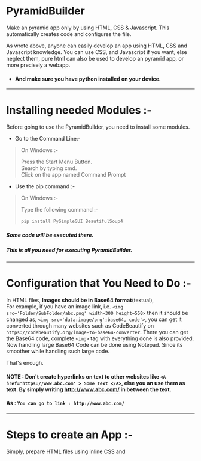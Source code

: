 # PyramidBuilder
Make an pyramid app only by using HTML, CSS &amp; Javascript. This automatically creates code and configures the file.

As wrote above, anyone can easily develop an app using HTML, CSS and Javascript knowledge. You can use CSS, and Javascript if you want, else neglect them, pure html can also be used to develop an pyramid app, or more precisely a webapp.

- #### And make sure you have python installed on your device.

------------

# Installing needed Modules :-
Before going to use the PyramidBuilder, you need to install some modules.
- Go to the Command Line:-  
>On Windows :-  
>  
>Press the Start Menu Button.  
>Search by typing cmd.  
>Click on the app named Command Prompt


- Use the pip command :-
>On Windows :-  
>  
>Type the following command :-  
>```cmd
>pip install PySimpleGUI BeautifulSoup4
>```

##### Some code will be executed there.
##### This is all you need for executing PyramidBuilder.

------------

# Configuration that You Need to Do :-
  
In HTML files, **Images should be in Base64 format**(textual),  
For example, if you have an image link, i.e. `<img src='Folder/SubFolder/abc.png' width=300 height=550>` then it should be changed as, `<img src='data:image/png';base64, code'>`, you can get it converted through many websites such as  CodeBeautify on `https://codebeautify.org/image-to-base64-converter`.
There you can get the Base64 code, complete `<img>` tag with everything done is also provided.
Now handling large Base64 Code can be done using Notepad. Since its smoother while handling such large code.

That's enough.

#### NOTE : Don't create hyperlinks on text to other websites like `<A href='https://www.abc.com' > Some Text </A>`, else you an use them as text. By simply writing http://www.abc.com/ in between the text. 
#### As : `You can go to link : http://www.abc.com/`

------------

# Steps to create an App :-
Simply, prepare HTML files using inline CSS and <script> tag for Javascript on the same HTML file. Multiple files can be used but individual CSS and Javascript for them should be in the same file in which you have HTML.

- #### You have to download the PyramidBuilder.py file from this repository. Though repository may be a big word, simply download the file from the main branch.(above 👆)
- #### Then,  the only think you to do is to double-click on it and further the program is self explanatory. It's a GUI based program, so you  don't have to worry about learning to code.

# A Tutorial:
#### On the Starting screen you will see :-
<p align="center">
  <img src="ReadmeStaticContent/Screen1.png"><br>  
  Starting Screen.
</p>

- Click on Browse Button.
- Choose a File.
- Click Next File.
- Browse Another File.
##### When You are done choosing all the files press Submit All button.


Next, You will see a screen like :-
<p align="center">
  <img src="ReadmeStaticContent/Screen2.png"><br>  
  Folder Choosing Screen.
</p>

- Click on Browse Button.
- Choose a Folder where you want the Program to create the Pyramid App File (The Output).
- Then, Click BUILD button.
- It will ask you for a port number(You can enter a number between 8000 - 65000).

A screen like :-

Next, You will see a screen like :-
<p align="center">
  <img src="ReadmeStaticContent/Screen3.png"><br>  
  Port Number Screen.
</p>

Finally,
 - It will ask for a Homepage file, a HTML file that automatically opens up as a starting screen.
 
 Next, You will see a screen like :-
<p align="center">
  <img src="ReadmeStaticContent/Screen4.png"><br>  
  Homepage Screen.
</p>
 - Choose a file by browsing.
 -  Press OK.
 

 Task is done now.

A screen will be showing :- 
<p align="center">
  <img src="ReadmeStaticContent/Screen5.png"><br>  
  Done Screen.
</p>
